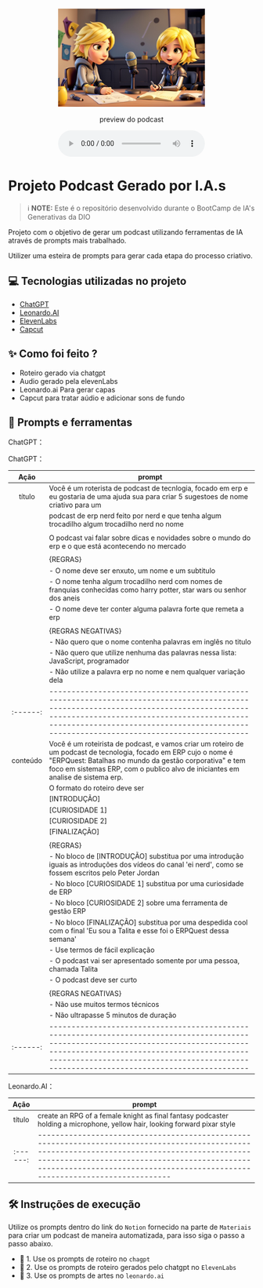 <p align="center">
<img 
    src="./assets/image.jpg"
    width="300"
/>
</p>

<p align="center">
    preview do podcast
</p>

<div align="center">
    <audio src="output/podcast_editado.MP3" controls title="Podcast editado"></audio>
</div>

# Projeto Podcast Gerado por I.A.s


 > ℹ️ **NOTE:** Este é o repositório desenvolvido durante o BootCamp de IA's Generativas da DIO

Projeto com o objetivo de gerar um podcast utilizando ferramentas de IA através de prompts mais trabalhado.

Utilizer uma esteira de prompts para gerar cada etapa do processo criativo.

## 💻 Tecnologias utilizadas no projeto

- [ChatGPT](https://chat.openai.com/) 
- [Leonardo.AI](https://leonardo.ai/)
- [ElevenLabs](https://beta.elevenlabs.io/)
- [Capcut](https://www.capcut.com/pt-br/)

## ✨ Como foi feito ?

- Roteiro gerado via chatgpt
- Audio gerado pela elevenLabs
- Leonardo.ai Para gerar capas
- Capcut para tratar aúdio e adicionar sons de fundo

## 📄 Prompts e ferramentas
ChatGPT：

ChatGPT：

|   Ação   | prompt                                                                                                                                                                                                                                                                         |
| :------: | ------------------------------------------------------------------------------------------------------------------------------------------------------------------------------------------------------------------------------------------------------------------------------ |
|  título  | Você é um roterista de podcast de tecnlogia, focado em erp e eu gostaria de uma ajuda sua para criar 5 sugestoes de nome criativo para um 																																		|
|		   | podcast de erp nerd feito por nerd e que tenha algum trocadilho algum trocadilho nerd no nome												 																																	|
|		   | 																																																																				|
|		   | O podcast vai falar sobre dicas e novidades sobre o mundo do erp e o que está acontecendo no mercado 																																											|		
|		   | 																																																																				|
|		   | {REGRAS} 																																																																		|
|		   | - O nome deve ser enxuto, um nome e um subtitulo 																																																								|
|		   | - O nome tenha algum trocadilho nerd com nomes de franquias conhecidas como harry potter, star wars ou senhor dos aneis 																																						|
|		   | - O nome deve ter conter alguma palavra forte que remeta a erp 																																																				|
|		   | 																																																																				|
|		   | {REGRAS NEGATIVAS}																																										 																						|
|		   | - Não quero que o nome contenha palavras em inglês no titulo																																				 																	|
|		   | - Não quero que utilize nenhuma das palavras nessa lista: JavaScript, programador								 																																								|
|		   | - Não utilize a palavra erp no nome e nem qualquer variação dela																				 																																|
| :------: |------------------------------------------------------------------------------------------------------------------------------------------------------------------------------------------------------------------------------------------------------------------------------  |
| conteúdo | Você é um roteirista de podcast, e vamos criar um roteiro de um podcast de tecnologia, focado em ERP cujo o nome é "ERPQuest: Batalhas no mundo da gestão corporativa" e tem foco em sistemas ERP, com o publico alvo de iniciantes em analise de sistema erp.					|
|		   | O formato do roteiro deve ser																																																													|
|		   | [INTRODUÇÃO]																																																																	|
|		   | [CURIOSIDADE 1]																																																																|
|		   | [CURIOSIDADE 2]																																																																|
|		   | [FINALIZAÇÃO]																																																																	|
|		   | 																																																																				|
|		   | {REGRAS}																																																																		|
|		   | - No bloco de [INTRODUÇÃO] substitua por uma introdução iguais as introduções dos vídeos do canal 'ei nerd', como se fossem escritos pelo Peter Jordan																															|
|		   | - No bloco [CURIOSIDADE 1] substitua por uma curiosidade de ERP																																																				|
|		   | - No bloco [CURIOSIDADE 2] sobre uma ferramenta de gestão ERP																																																				    |
|		   | - No bloco [FINALIZAÇÃO] substitua por uma despedida cool com o final 'Eu sou a Talita e esse foi o ERPQuest dessa semana'																																						|
|		   | - Use termos de fácil explicação																																																												|
|		   | - O podcast vai ser apresentado somente por uma pessoa, chamada Talita																																																			|
|		   | - O podcast deve ser curto																																																														|
|		   | 																																																																				|
|		   | {REGRAS NEGATIVAS}																																																																|
|		   | - Não use muitos termos técnicos																																																												|
|		   | - Não ultrapasse 5 minutos de duração 																																																											|
| :------: |------------------------------------------------------------------------------------------------------------------------------------------------------------------------------------------------------------------------------------------------------------------------------  |


Leonardo.AI：

|   Ação   | prompt                                                                                                                                                                                                                                                                         |
| :------: | ------------------------------------------------------------------------------------------------------------------------------------------------------------------------------------------------------------------------------------------------------------------------------ |
|  título  | create an RPG of a female knight as final fantasy podcaster holding a microphone, yellow hair, looking forward pixar style																																						|
| :------: | ------------------------------------------------------------------------------------------------------------------------------------------------------------------------------------------------------------------------------------------------------------------------------ |




## 🛠️ Instruções de execução

Utilize os prompts dentro do link do `Notion` fornecido na parte de `Materiais` para criar um podcast de maneira automatizada, para isso siga o passo a passo abaixo.

- 🤖 1. Use os prompts de roteiro no `chagpt`
- 🤖 2. Use os prompts de roteiro gerados pelo chatgpt no  `ElevenLabs`
- 🤖 3. Use os prompts de artes no `leonardo.ai`


<br/><br/>
<p>


